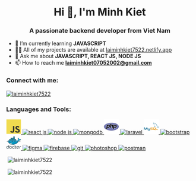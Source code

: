   <h1 align="center">Hi 👋, I'm Minh Kiet</h1>
<h3 align="center">A passionate backend developer from Viet Nam</h3>

- 🌱 I’m currently learning **JAVASCRIPT** 
- 👨‍💻 All of my projects are available at
<a href="https://laiminhkiet7522.netlify.app/" target="_blank">laiminhkiet7522.netlify.app</a>
- 💬 Ask me about
**JAVASCRIPT, REACT JS, NODE JS**
- 📫 How to reach me **laiminhkiet07052002@gmail.com**

<h3 align="left">Connect with me:</h3>
<p align="left">
  <a href="https://fb.com/laiminhkiet" target="_blank"
    ><img
      align="center"
      src="https://raw.githubusercontent.com/rahuldkjain/github-profile-readme-generator/master/src/images/icons/Social/facebook.svg"
      alt="laiminhkiet7522"
      height="30"
      width="40"
  /></a>
</p>

<h3 align="left">Languages and Tools:</h3>
<p align="left">
  <a
    href="https://developer.mozilla.org/en-US/docs/Web/JavaScript"
    target="_blank"
  >
    <img
      src="https://raw.githubusercontent.com/devicons/devicon/master/icons/javascript/javascript-original.svg"
      alt="javascript"
      width="40"
      height="40"
    />
  </a>
  <a href="https://react.dev/" target="_blank">
    <img
      src="https://encrypted-tbn0.gstatic.com/images?q=tbn:ANd9GcSg1MndL-Xp1JcnqaB0YOqTp6zDjrwYyGKsPA&s"
      alt="react js"
      width="40"
      height="40"
    />
  </a>
  <a href="https://nodejs.org/en" target="_blank">
    <img
      src="https://upload.wikimedia.org/wikipedia/commons/d/d9/Node.js_logo.svg"
      alt="node js"
      width="40"
      height="40"
    />
  </a>
  <a href="https://www.mongodb.com/" target="_blank">
    <img
      src="https://miro.medium.com/v2/resize:fit:512/1*doAg1_fMQKWFoub-6gwUiQ.png"
      alt="mongodb"
      width="40"
      height="40"
    />
  </a>
  <a href="https://www.php.net" target="_blank">
    <img
      src="https://raw.githubusercontent.com/devicons/devicon/master/icons/php/php-original.svg"
      alt="php"
      width="40"
      height="40"
    />
  </a>
  <a href="https://laravel.com/" target="_blank">
    <img
      src="https://laravel.com/img/logomark.min.svg"
      alt="laravel"
      width="40"
      height="40"
    />
  </a>
  <a href="https://www.mysql.com/" target="_blank">
    <img
      src="https://raw.githubusercontent.com/devicons/devicon/master/icons/mysql/mysql-original-wordmark.svg"
      alt="mysql"
      width="40"
      height="40"
    />
  </a>
  <a href="https://getbootstrap.com" target="_blank">
    <img
      src="https://getbootstrap.com/docs/5.3/assets/brand/bootstrap-logo-shadow.png"
      alt="bootstrap"
      width="40"
      height="40"
    />
  </a>
  <a href="https://www.docker.com/" target="_blank">
    <img
      src="https://raw.githubusercontent.com/devicons/devicon/master/icons/docker/docker-original-wordmark.svg"
      alt="docker"
      width="40"
      height="40"
    />
  </a>
  <a href="https://www.figma.com/" target="_blank">
    <img
      src="https://www.vectorlogo.zone/logos/figma/figma-icon.svg"
      alt="figma"
      width="40"
      height="40"
    />
  </a>
  <a href="https://firebase.google.com/" target="_blank">
    <img
      src="https://www.vectorlogo.zone/logos/firebase/firebase-icon.svg"
      alt="firebase"
      width="40"
      height="40"
    />
  </a>
  <a href="https://git-scm.com/" target="_blank">
    <img
      src="https://www.vectorlogo.zone/logos/git-scm/git-scm-icon.svg"
      alt="git"
      width="40"
      height="40"
    />
  </a>
  <a href="https://www.photoshop.com/en" target="_blank">
    <img
      src="https://www.adobe.com/content/dam/acom/one-console/icons_rebrand/ps_appicon.svg"
      alt="photoshop"
      width="40"
      height="40"
    />
  </a>
  <a href="https://postman.com" target="_blank">
    <img
      src="https://www.vectorlogo.zone/logos/getpostman/getpostman-icon.svg"
      alt="postman"
      width="40"
      height="40"
    />
  </a>
</p>

<p>
  &nbsp;<img
    align="center"
    src="https://github-readme-stats.vercel.app/api?username=LaiMinhKiet7522&show_icons=true&theme=transparent"
    alt="laiminhkiet7522"
  />
</p>

<p>
  &nbsp;<img
    align="center"
    src="https://github-readme-stats.vercel.app/api/top-langs/?username=LaiMinhKiet7522&langs_count=8"
    alt="laiminhkiet7522"
  />
</p>
